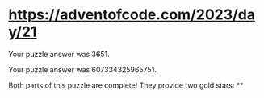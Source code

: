 # https://adventofcode.com/2023/day/21

Your puzzle answer was 3651.

Your puzzle answer was 607334325965751.

Both parts of this puzzle are complete! They provide two gold stars: **
